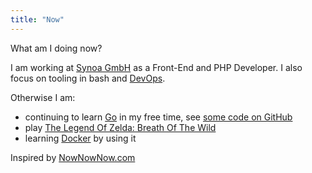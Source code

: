 ```yaml
---
title: "Now"
---
```


What am I doing now?

I am working at [Synoa GmbH](https://synoa.de) as a Front-End and PHP Developer. I also focus on tooling in bash and [DevOps](https://en.wikipedia.org/wiki/DevOps).

Otherwise I am:

- continuing to learn [Go](https://golang.org/) in my free time, see [some code on GitHub](https://github.com/kevingimbel?utf8=%E2%9C%93&tab=repositories&q=&type=&language=go)
- play [The Legend Of Zelda: Breath Of The Wild](https://amzn.to/2ltBPO6)
- learning [Docker](https://www.docker.com/) by using it

Inspired by [NowNowNow.com](http://nownownow.com/)
